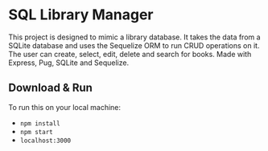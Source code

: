 # SQL Library Manager

This project is designed to mimic a library database. It takes the data from a SQLite database and uses
the Sequelize ORM to run CRUD operations on it. The user can create, select, edit, delete and search for books.
Made with Express, Pug, SQLite and Sequelize.

## Download & Run
To run this on your local machine:
- `npm install`
- `npm start`
- `localhost:3000`
